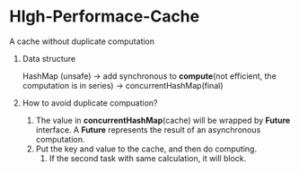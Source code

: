 # HIgh-Performace-Cache
A cache without duplicate computation



1. Data structure

   HashMap (unsafe) -> add synchronous to **compute**(not efficient, the computation is in series) -> concurrentHashMap(final)

   

2. How to avoid duplicate compuation? 
   1. The value in **concurrentHashMap**(cache) will be wrapped by **Future** interface. A **Future** represents the result of an asynchronous computation. 
   2. Put the key and value to the cache, and then do computing. 
      1. If the second task with same calculation, it will block. 



​			

